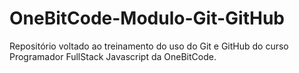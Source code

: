 # OneBitCode-Modulo-Git-GitHub
Repositório voltado ao treinamento do uso do Git e GitHub do curso Programador FullStack Javascript da OneBitCode.

